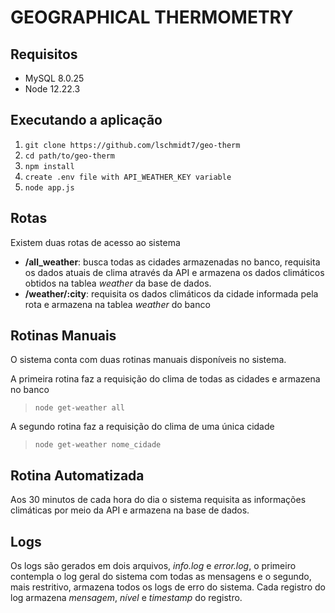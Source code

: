 # GEOGRAPHICAL THERMOMETRY

## Requisitos

- MySQL 8.0.25
- Node 12.22.3

## Executando a aplicação

1. ```git clone https://github.com/lschmidt7/geo-therm```
2. ```cd path/to/geo-therm```
3. ```npm install```
4. ```create .env file with API_WEATHER_KEY variable```
5. ```node app.js```

## Rotas

Existem duas rotas de acesso ao sistema

- **/all_weather**: busca todas as cidades armazenadas no banco, requisita os dados atuais de clima através da API e armazena os dados climáticos obtidos na tablea *weather* da base de dados.
- **/weather/:city**: requisita os dados climáticos da cidade informada pela rota e armazena na tablea *weather* do banco

## Rotinas Manuais

O sistema conta com duas rotinas manuais disponíveis no sistema.

A primeira rotina faz a requisição do clima de todas as cidades e armazena no banco
> ```node get-weather all```

A segundo rotina faz a requisição do clima de uma única cidade
> ```node get-weather nome_cidade```

## Rotina Automatizada

Aos 30 minutos de cada hora do dia o sistema requisita as informações climáticas por meio da API e armazena na base de dados.

## Logs 

Os logs são gerados em dois arquivos, *info.log* e *error.log*, o primeiro contempla o log geral do sistema com todas as mensagens e o segundo, mais restritivo, armazena todos os logs de erro do sistema.
Cada registro do log armazena *mensagem*, *nível* e *timestamp* do registro.